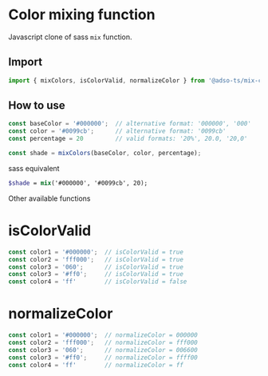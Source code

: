 # Color mixing function
Javascript clone of sass `mix` function.

## Import
```ts
import { mixColors, isColorValid, normalizeColor } from '@adso-ts/mix-colors';
```

## How to use
```ts
const baseColor = '#000000';  // alternative format: '000000', '000'
const color = '#0099cb';      // alternative format: '0099cb'
const percentage = 20         // valid formats: '20%', 20.0, '20,0'

const shade = mixColors(baseColor, color, percentage); 
```

sass equivalent 

```scss
$shade = mix('#000000', '#0099cb', 20);
```

Other available functions
# isColorValid
```ts
const color1 = '#000000';  // isColorValid = true
const color2 = 'fff000';   // isColorValid = true
const color3 = '060';      // isColorValid = true
const color3 = '#ff0';     // isColorValid = true
const color4 = 'ff'        // isColorValid = false
```

# normalizeColor
```ts
const color1 = '#000000';  // normalizeColor = 000000
const color2 = 'fff000';   // normalizeColor = fff000
const color3 = '060';      // normalizeColor = 006600
const color3 = '#ff0';     // normalizeColor = ffff00
const color4 = 'ff'        // normalizeColor = ff
```
